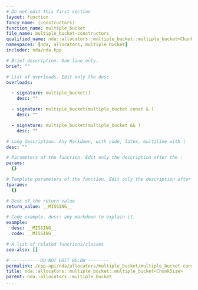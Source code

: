 ```yaml
---
# Do not edit this first section
layout: function
fancy_name: (constructors)
function_name: multiple_bucket
file_name: multiple_bucket-constructors
qualified_name: nda::allocators::multiple_bucket::multiple_bucket<ChunkSize>
namespaces: [nda, allocators, multiple_bucket]
includer: nda/nda.hpp

# Brief description. One line only.
brief: ""

# List of overloads. Edit only the desc
overloads:

  - signature: multiple_bucket()
    desc: ""

  - signature: multiple_bucket(multiple_bucket const & )
    desc: ""

  - signature: multiple_bucket(multiple_bucket && )
    desc: ""

# Long description. Any Markdown, with code, latex, multiline with |
desc: ""

# Parameters of the function. Edit only the description after the :
params:
  {}

# Template parameters of the function. Edit only the description after the :
tparams:
  {}

# Desc of the return value
return_value: __MISSING__

# Code example. desc: any markdown to explain it.
example:
  desc: __MISSING__
  code: __MISSING__

# A list of related functions/classes
see-also: []

# ---------- DO NOT EDIT BELOW --------
permalink: /cpp-api/nda/allocators/multiple_bucket/multiple_bucket-constructors
title: nda::allocators::multiple_bucket::multiple_bucket<ChunkSize>
parent: nda::allocators::multiple_bucket
...
```



